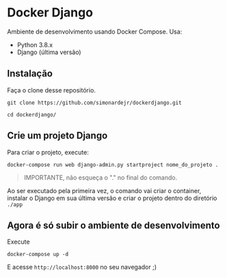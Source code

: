 # Docker Django

Ambiente de desenvolvimento usando Docker Compose. Usa:

* Python 3.8.x
* Django (última versão)

## Instalação

Faça o clone desse repositório.

```shell
git clone https://github.com/simonardejr/dockerdjango.git

cd dockerdjango/
```

## Crie um projeto Django

Para criar o projeto, execute:

```shell
docker-compose run web django-admin.py startproject nome_do_projeto .
```
> IMPORTANTE, não esqueça o "." no final do comando.

Ao ser executado pela primeira vez, o comando vai criar o container, instalar o Django em sua última versão e criar o projeto dentro do diretório `./app`

## Agora é só subir o ambiente de desenvolvimento

Execute
```shell
docker-compose up -d
```
E acesse `http://localhost:8000` no seu navegador ;)
